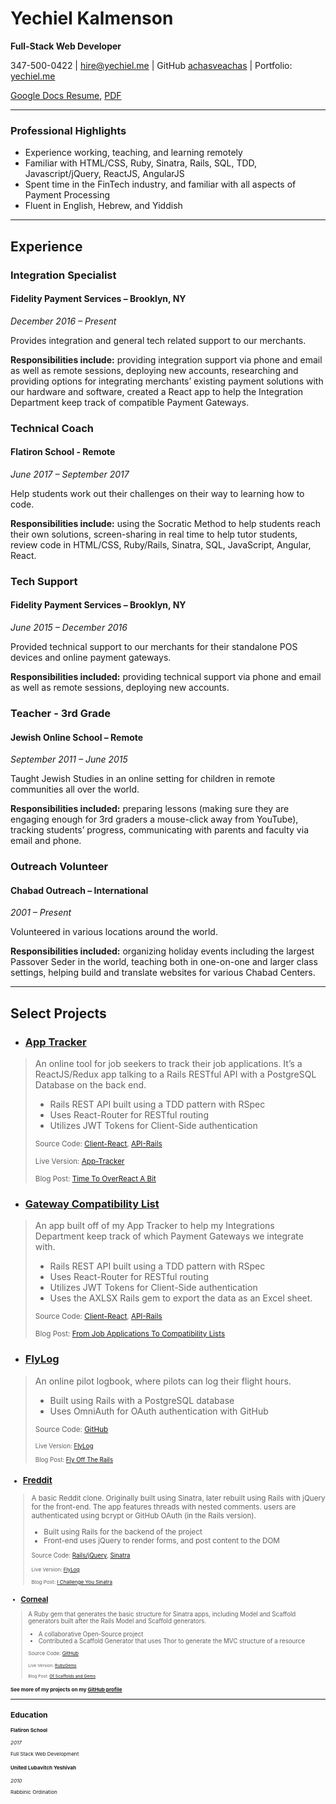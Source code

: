 # Yechiel Kalmenson
**Full-Stack Web Developer**

347-500-0422 | hire@yechiel.me | GitHub [achasveachas](https://github.com/achasveachas) | Portfolio: [yechiel.me](http://yechiel.me)

[Google Docs Resume](https://docs.google.com/presentation/d/1TOUgsnMvl1PLQneb_Kk_r6Pe95-eQcmT5WXbXAQznSM/edit?usp=sharing), [PDF](/Yechiel-Kalmenson-Resume.pdf)

***
### Professional Highlights
* Experience working, teaching, and learning remotely
* Familiar with HTML/CSS, Ruby, Sinatra, Rails, SQL, TDD, Javascript/jQuery, ReactJS, AngularJS
* Spent time in the FinTech industry, and familiar with all aspects of Payment Processing
* Fluent in English, Hebrew, and Yiddish
---
## Experience
### Integration Specialist
#### Fidelity Payment Services – Brooklyn, NY
*December 2016 – Present*

Provides integration and general tech related support to our merchants.

**Responsibilities include:** providing integration support via phone and email as well as remote sessions, deploying new accounts, researching and providing options for integrating merchants’ existing payment solutions with our hardware and software, created a React app to help the Integration Department keep track of compatible Payment Gateways.

### Technical Coach
#### Flatiron School - Remote
*June 2017 – September 2017*

Help students work out their challenges on their way to learning how to code.

**Responsibilities include:** using the Socratic Method to help students reach their own solutions, screen-sharing in real time to help tutor students, review code in HTML/CSS, Ruby/Rails, Sinatra, SQL, JavaScript, Angular, React.

### Tech Support
#### Fidelity Payment Services – Brooklyn, NY
*June 2015 – December 2016*

Provided technical support to our merchants for their standalone POS devices and online payment gateways.

**Responsibilities included:** providing technical support via phone and email as well as remote sessions, deploying new accounts.


### Teacher - 3rd Grade
#### Jewish Online School – Remote
*September 2011 – June 2015*

Taught Jewish Studies in an online setting for children in remote communities all over the world.

**Responsibilities included:** preparing lessons (making sure they are engaging enough for 3rd graders a mouse-click away from YouTube), tracking students’ progress, communicating with parents and faculty via email and phone.

### Outreach Volunteer
#### Chabad Outreach – International
*2001 – Present*

Volunteered in various locations around the world.

**Responsibilities included:** organizing holiday events including the largest Passover Seder in the world, teaching both in one-on-one and larger class settings, helping build and translate websites for various Chabad Centers.


---
## Select Projects


* ### [App Tracker](https://github.com/achasveachas/app-tracker-react)
> An online tool for job seekers to track their job applications. It’s a ReactJS/Redux app talking to a Rails RESTful API with a PostgreSQL Database on the back end.
> * Rails REST API built using a TDD pattern with RSpec
> * Uses React-Router for RESTful routing
> * Utilizes JWT Tokens for Client-Side authentication
>
> <small>Source Code: [Client-React](https://github.com/achasveachas/app-tracker-react), [API-Rails](https://github.com/achasveachas/app-tracker)</small>
>
> <small>Live Version: [App-Tracker](https://app-tracker-react.herokuapp.com/)</small>
>
> <small>Blog Post: [Time To OverReact A Bit](https://blog.yechiel.me/reactjs-app-with-rails-api-4ffb12ba6608)</small>

* ### [Gateway Compatibility List](https://github.com/achasveachas/compatibility-list-client)
> An app built off of my App Tracker to help my Integrations Department keep track of which Payment Gateways we integrate with.
> * Rails REST API built using a TDD pattern with RSpec
> * Uses React-Router for RESTful routing
> * Utilizes JWT Tokens for Client-Side authentication
> * Uses the AXLSX Rails gem to export the data as an Excel sheet.
>
> <small>Source Code: [Client-React](https://github.com/achasveachas/compatibility-list-client), [API-Rails](https://github.com/achasveachas/compatibility-list-api)</small>
>
> <small>Blog Post: [From Job Applications To Compatibility Lists](https://blog.yechiel.me/from-job-applications-to-compatibility-lists-6e6a2068a556)</small>

* ### [FlyLog](https://github.com/achasveachas/flylog)
> An online pilot logbook, where pilots can log their flight hours.
> * Built using Rails with a PostgreSQL database
> * Uses OmniAuth for OAuth authentication with GitHub
>
> <small>Source Code: [GitHub](https://github.com/achasveachas/flylog)
>
> <small>Live Version: [FlyLog](https://flylogger.herokuapp.com/)</small>
>
> <small>Blog Post: [Fly Off The Rails](https://blog.yechiel.me/fly-off-the-rails-78f3e4e82e72)</small>


* ### [Freddit](https://github.com/achasveachas/freddit-jq)
> A basic Reddit clone. Originally built using Sinatra, later rebuilt using Rails with jQuery for the front-end.
The app features threads with nested comments. users are authenticated using bcrypt or GitHub OAuth (in the Rails version).
> * Built using Rails for the backend of the project
> * Front-end uses jQuery to render forms, and post content to the DOM
>
> <small>Source Code: [Rails/jQuery](https://github.com/achasveachas/freddit-jq), [Sinatra](https://github.com/achasveachas/freddit)
>
> <small>Live Version: [FlyLog](https://freddit-jq.herokuapp.com/)</small>
>
> <small>Blog Post: [I Challenge You Sinatra](https://blog.yechiel.me/i-challenge-you-sinatra-c6f875e29db7)</small>
* ### [Corneal](https://github.com/thebrianemory/corneal)
> A Ruby gem that generates the basic structure for Sinatra apps, including Model and Scaffold generators built after the Rails Model and Scaffold generators.
> * A collaborative Open-Source project
> * Contributed a Scaffold Generator that uses Thor to generate the MVC structure of a resource
>
> <small>Source Code: [GitHub](https://github.com/thebrianemory/corneal)
>
> <small>Live Version: [RubyGems]( https://rubygems.org/gems/corneal)</small>
>
> <small>Blog Post: [Of Scaffolds and Gems](https://blog.yechiel.me/of-scaffolds-and-gems-140bdbe2e005#.bn1covkp7)</small>

#### See more of my projects on my [GitHub profile](https://github.com/achasveachas)


---
## Education
#### Flatiron School
*2017*

Full Stack Web Development

#### United Lubavitch Yeshivah
*2010*

Rabbinic Ordination
